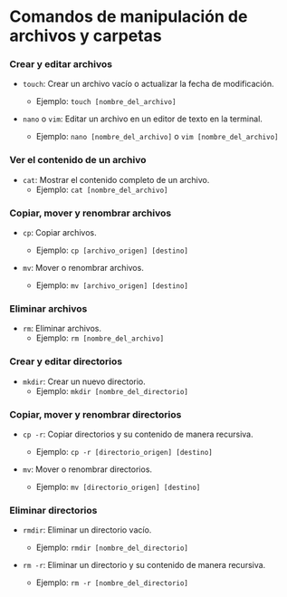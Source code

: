 # Comandos de manipulación de archivos y carpetas

### Crear y editar archivos

- `touch`: Crear un archivo vacío o actualizar la fecha de modificación.

  - Ejemplo: `touch [nombre_del_archivo]`

- `nano` o `vim`: Editar un archivo en un editor de texto en la terminal.
  - Ejemplo: `nano [nombre_del_archivo]` o `vim [nombre_del_archivo]`

### Ver el contenido de un archivo

- `cat`: Mostrar el contenido completo de un archivo.
  - Ejemplo: `cat [nombre_del_archivo]`

### Copiar, mover y renombrar archivos

- `cp`: Copiar archivos.

  - Ejemplo: `cp [archivo_origen] [destino]`

- `mv`: Mover o renombrar archivos.
  - Ejemplo: `mv [archivo_origen] [destino]`

### Eliminar archivos

- `rm`: Eliminar archivos.
  - Ejemplo: `rm [nombre_del_archivo]`

### Crear y editar directorios

- `mkdir`: Crear un nuevo directorio.
  - Ejemplo: `mkdir [nombre_del_directorio]`

### Copiar, mover y renombrar directorios

- `cp -r`: Copiar directorios y su contenido de manera recursiva.

  - Ejemplo: `cp -r [directorio_origen] [destino]`

- `mv`: Mover o renombrar directorios.
  - Ejemplo: `mv [directorio_origen] [destino]`

### Eliminar directorios

- `rmdir`: Eliminar un directorio vacío.

  - Ejemplo: `rmdir [nombre_del_directorio]`

- `rm -r`: Eliminar un directorio y su contenido de manera recursiva.
  - Ejemplo: `rm -r [nombre_del_directorio]`
